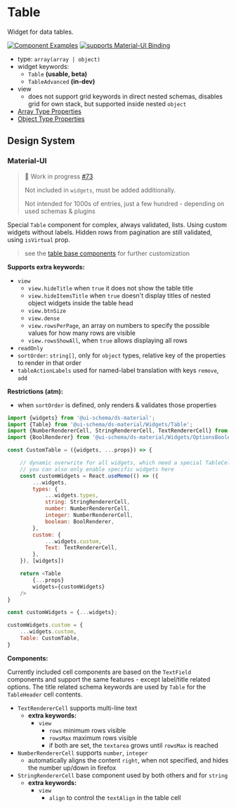 # Table

Widget for data tables.

[![Component Examples](https://img.shields.io/badge/Examples-green?labelColor=1d3d39&color=1a6754&logoColor=ffffff&style=flat-square&logo=plex)](#demo-ui-generator) [![supports Material-UI Binding](https://img.shields.io/badge/Material-green?labelColor=1a237e&color=0d47a1&logoColor=ffffff&style=flat-square&logo=mui)](#material-ui)

- type: `array(array | object)`
- widget keywords:
    - `Table` **(usable, beta)**
    - `TableAdvanced` **(in-dev)**
- view
    - does not support grid keywords in direct nested schemas, disables grid for own stack, but supported inside nested `object`
- [Array Type Properties](/docs/schema#type-array)
- [Object Type Properties](/docs/schema#type-object)

## Design System

### Material-UI

> 🚧 Work in progress [#73](https://github.com/ui-schema/ui-schema/issues/73)
>
> Not included in `widgets`, must be added additionally.
>
> Not intended for 1000s of entries, just a few hundred - depending on used schemas & plugins

Special `Table` component for complex, always validated, lists. Using custom widgets without labels. Hidden rows from pagination are still validated, using `isVirtual` prop.

> see the [table base components](/docs/ds-material/Table) for further customization

**Supports extra keywords:**

- `view`
    - `view.hideTitle` when `true` it does not show the table title
    - `view.hideItemsTitle` when `true` doesn't display titles of nested object widgets inside the table head
    - `view.btnSize`
    - `view.dense`
    - `view.rowsPerPage`, an array on numbers to specify the possible values for how many rows are visible
    - `view.rowsShowAll`, when `true` allows displaying all rows
- `readOnly`
- `sortOrder`: `string[]`, only for `object` types, relative key of the properties to render in that order
- `tableActionLabels` used for named-label translation with keys `remove`, `add`

**Restrictions (atm):**

- when `sortOrder` is defined, only renders & validates those properties

```js
import {widgets} from '@ui-schema/ds-material';
import {Table} from '@ui-schema/ds-material/Widgets/Table';
import {NumberRendererCell, StringRendererCell, TextRendererCell} from '@ui-schema/ds-material/Widgets/TextFieldCell';
import {BoolRenderer} from '@ui-schema/ds-material/Widgets/OptionsBoolean';

const CustomTable = ({widgets, ...props}) => {

    // dynamic overwrite for all widgets, which need a special TableCell formatting
    // you can also only enable specific widgets here
    const customWidgets = React.useMemo(() => ({
        ...widgets,
        types: {
            ...widgets.types,
            string: StringRendererCell,
            number: NumberRendererCell,
            integer: NumberRendererCell,
            boolean: BoolRenderer,
        },
        custom: {
            ...widgets.custom,
            Text: TextRendererCell,
        },
    }), [widgets])

    return <Table
        {...props}
        widgets={customWidgets}
    />
}

const customWidgets = {...widgets};

customWidgets.custom = {
    ...widgets.custom,
    Table: CustomTable,
}
```

**Components:**

Currently included cell components are based on the `TextField` components and support the same features - except label/title related options. The title related schema keywords are used by `Table` for the `TableHeader` cell contents.

- `TextRendererCell` supports multi-line text
    - **extra keywords:**
        - `view`
            - `rows` minimum rows visible
            - `rowsMax` maximum rows visible
            - if both are set, the `textarea` grows until `rowsMax` is reached
- `NumberRendererCell` supports `number`, `integer`
    - automatically aligns the content `right`, when not specified, and hides the number up/down in firefox
- `StringRendererCell` base component used by both others and for `string`
    - **extra keywords:**
        - `view`
            - `align` to control the `textAlign` in the table cell
